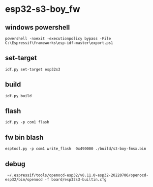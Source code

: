 # esp32-s3-boy_fw

## windows powershell
```
powershell -noexit -executionpolicy bypass -File  C:\Espressif\frameworks\esp-idf-master\export.ps1
```

## set-target
```
idf.py set-target esp32s3
```


## build
```
idf.py build
```

## flash
```
idf.py -p com1 flash
```


## fw bin blash
```
esptool.py -p com1 write_flash  0x490000 ./build/s3-boy-fmsx.bin
```

## debug
```
 ~/.espressif/tools/openocd-esp32/v0.11.0-esp32-20220706/openocd-esp32/bin/openocd -f board/esp32s3-builtin.cfg
```

